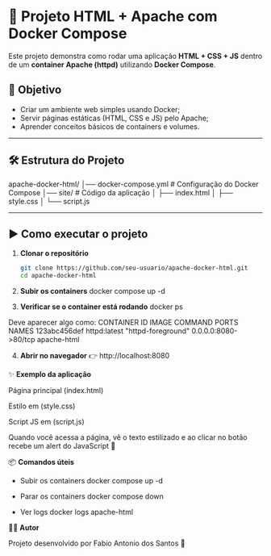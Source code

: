 # 🚀 Projeto HTML + Apache com Docker Compose

Este projeto demonstra como rodar uma aplicação **HTML + CSS + JS** dentro de um **container Apache (httpd)** utilizando **Docker Compose**.  

## 📌 Objetivo
- Criar um ambiente web simples usando Docker;
- Servir páginas estáticas (HTML, CSS e JS) pelo Apache;
- Aprender conceitos básicos de containers e volumes.

---

## 🛠️ Estrutura do Projeto

apache-docker-html/
│── docker-compose.yml # Configuração do Docker Compose
│── site/ # Código da aplicação
│ ├── index.html
│ ├── style.css
│ └── script.js


---

## ▶️ Como executar o projeto

1. **Clonar o repositório**
   ```sh
   git clone https://github.com/seu-usuario/apache-docker-html.git
   cd apache-docker-html

2. **Subir os containers**
docker compose up -d

3. **Verificar se o container está rodando**
docker ps

Deve aparecer algo como:
CONTAINER ID   IMAGE         COMMAND              PORTS                  NAMES
123abc456def   httpd:latest  "httpd-foreground"   0.0.0.0:8080->80/tcp   apache-html

4. **Abrir no navegador**
👉 http://localhost:8080

✨ **Exemplo da aplicação**

Página principal (index.html)

Estilo em (style.css)

Script JS em (script.js)

Quando você acessa a página, vê o texto estilizado e ao clicar no botão recebe um alert do JavaScript 🎉

📦 **Comandos úteis**

* Subir os containers
docker compose up -d

* Parar os containers
docker compose down

* Ver logs
docker logs apache-html

👨‍💻 **Autor**

Projeto desenvolvido por Fabio Antonio dos Santos 🚀
